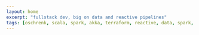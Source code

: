 ```yaml
---
layout: home
excerpt: "fullstack dev, big on data and reactive pipelines"
tags: [oschrenk, scala, spark, akka, terraform, reactive, data, spark, kubernetes, tmux, vim, aws, ansible, lambda]
---
```

